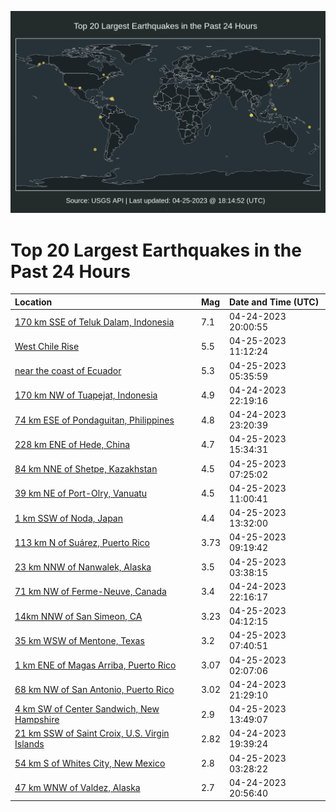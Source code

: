 ![Map](./map.png)

# Top 20 Largest Earthquakes in the Past 24 Hours

| Location | Mag | Date and Time (UTC) |
|:---|:---|:---|
| [170 km SSE of Teluk Dalam, Indonesia](https://earthquake.usgs.gov/earthquakes/eventpage/us7000jvl3) | 7.1 | 04-24-2023 20:00:55 |
| [West Chile Rise](https://earthquake.usgs.gov/earthquakes/eventpage/us7000jvrn) | 5.5 | 04-25-2023 11:12:24 |
| [near the coast of Ecuador](https://earthquake.usgs.gov/earthquakes/eventpage/us7000jvqd) | 5.3 | 04-25-2023 05:35:59 |
| [170 km NW of Tuapejat, Indonesia](https://earthquake.usgs.gov/earthquakes/eventpage/us7000jvnk) | 4.9 | 04-24-2023 22:19:16 |
| [74 km ESE of Pondaguitan, Philippines](https://earthquake.usgs.gov/earthquakes/eventpage/us7000jvny) | 4.8 | 04-24-2023 23:20:39 |
| [228 km ENE of Hede, China](https://earthquake.usgs.gov/earthquakes/eventpage/us7000jvsv) | 4.7 | 04-25-2023 15:34:31 |
| [84 km NNE of Shetpe, Kazakhstan](https://earthquake.usgs.gov/earthquakes/eventpage/us7000jvqr) | 4.5 | 04-25-2023 07:25:02 |
| [39 km NE of Port-Olry, Vanuatu](https://earthquake.usgs.gov/earthquakes/eventpage/us7000jvrk) | 4.5 | 04-25-2023 11:00:41 |
| [1 km SSW of Noda, Japan](https://earthquake.usgs.gov/earthquakes/eventpage/us7000jvs4) | 4.4 | 04-25-2023 13:32:00 |
| [113 km N of Suárez, Puerto Rico](https://earthquake.usgs.gov/earthquakes/eventpage/pr2023115000) | 3.73 | 04-25-2023 09:19:42 |
| [23 km NNW of Nanwalek, Alaska](https://earthquake.usgs.gov/earthquakes/eventpage/ak0235a8tdoh) | 3.5 | 04-25-2023 03:38:15 |
| [71 km NW of Ferme-Neuve, Canada](https://earthquake.usgs.gov/earthquakes/eventpage/us7000jvnf) | 3.4 | 04-24-2023 22:16:17 |
| [14km NNW of San Simeon, CA](https://earthquake.usgs.gov/earthquakes/eventpage/nc73877500) | 3.23 | 04-25-2023 04:12:15 |
| [35 km WSW of Mentone, Texas](https://earthquake.usgs.gov/earthquakes/eventpage/tx2023iawp) | 3.2 | 04-25-2023 07:40:51 |
| [1 km ENE of Magas Arriba, Puerto Rico](https://earthquake.usgs.gov/earthquakes/eventpage/pr71406648) | 3.07 | 04-25-2023 02:07:06 |
| [68 km NW of San Antonio, Puerto Rico](https://earthquake.usgs.gov/earthquakes/eventpage/pr71406628) | 3.02 | 04-24-2023 21:29:10 |
| [4 km SW of Center Sandwich, New Hampshire](https://earthquake.usgs.gov/earthquakes/eventpage/us7000jvs7) | 2.9 | 04-25-2023 13:49:07 |
| [21 km SSW of Saint Croix, U.S. Virgin Islands](https://earthquake.usgs.gov/earthquakes/eventpage/pr71406618) | 2.82 | 04-24-2023 19:39:24 |
| [54 km S of Whites City, New Mexico](https://earthquake.usgs.gov/earthquakes/eventpage/tx2023iaoh) | 2.8 | 04-25-2023 03:28:22 |
| [47 km WNW of Valdez, Alaska](https://earthquake.usgs.gov/earthquakes/eventpage/ak02358vibm1) | 2.7 | 04-24-2023 20:56:40 |
